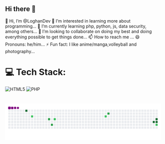 ## Hi there 👋
👋 Hi, I’m @LoghanDev
👀 I’m interested in learning more about programming...
🌱 I’m currently learning php, python, js, data security, among others...
💞️ I’m looking to collaborate on doing my best and doing everything possible to get things done...
📫 How to reach me ...
😄 Pronouns: he/him...
⚡ Fun fact: I like anime/manga,volleyball and photography...

# 💻 Tech Stack:
![HTML5](https://img.shields.io/badge/html5-%23E34F26.svg?style=for-the-badge&logo=html5&logoColor=white) ![PHP](https://img.shields.io/badge/php-%23777BB4.svg?style=for-the-badge&logo=php&logoColor=white)

# ![snake gif](https://github.com/LoghanDev/LoghanDev/blob/output/github-contribution-grid-snake.gif)

<!--
**LoghanDev/LoghanDev** is a ✨ _special_ ✨ repository because its `README.md` (this file) appears on your GitHub profile.

Here are some ideas to get you started:

- 🔭 I’m currently working on ...
- 🌱 I’m currently learning ...
- 👯 I’m looking to collaborate on ...
- 🤔 I’m looking for help with ...
- 💬 Ask me about ...
- 📫 How to reach me: ...
- 😄 Pronouns: ...
- ⚡ Fun fact: ...
-->
